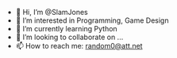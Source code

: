 - 👋 Hi, I’m @SlamJones
- 👀 I’m interested in Programming, Game Design
- 🌱 I’m currently learning Python
- 💞️ I’m looking to collaborate on ...
- 📫 How to reach me: random0@att.net

<!---
SlamJones/SlamJones is a ✨ special ✨ repository because its `README.md` (this file) appears on your GitHub profile.
You can click the Preview link to take a look at your changes.
--->
